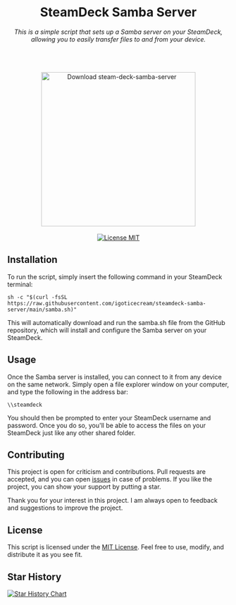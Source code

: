 <h1 align="center">SteamDeck Samba Server</h1>
<p align="center">
  <i>This is a simple script that sets up a Samba server on your SteamDeck, allowing you to easily transfer files to and from your device.</i>
  <br/>
  <br/>
  <br/>
  <br/>
  <a name="download button" href="https://github.com/igoticecream/steamdeck-samba-server/releases/download/latest/samba.desktop"><img src="./docs/download_button.svg"  alt="Download steam-deck-samba-server" width="350px" style="padding-top: 15px;"></a>
  <br/>
  <br/>
  <a href="./LICENSE">
    <img src="https://img.shields.io/badge/License-MIT-0aa8d2?logo=opensourceinitiative&logoColor=fff" alt="License MIT">
  </a>
</p>

## Installation

To run the script, simply insert the following command in your SteamDeck terminal:


`sh -c "$(curl -fsSL https://raw.githubusercontent.com/igoticecream/steamdeck-samba-server/main/samba.sh)"`


This will automatically download and run the samba.sh file from the GitHub repository, which will install and configure the Samba server on your SteamDeck.

## Usage

Once the Samba server is installed, you can connect to it from any device on the same network. Simply open a file explorer window on your computer, and type the following in the address bar:

`\\steamdeck`

You should then be prompted to enter your SteamDeck username and password. Once you do so, you'll be able to access the files on your SteamDeck just like any other shared folder.

## Contributing

This project is open for criticism and contributions. Pull requests are accepted, and you can open [issues](https://github.com/igoticecream/steamdeck-samba-server/issues) in case of problems. If you like the project, you can show your support by putting a star.

Thank you for your interest in this project. I am always open to feedback and suggestions to improve the project.

## License

This script is licensed under the [MIT License](https://github.com/igoticecream/steamdeck-samba-server/blob/main/LICENSE). Feel free to use, modify, and distribute it as you see fit.

## Star History

<a href="https://star-history.com/#igoticecream/steamdeck-samba-server&Date">
  <picture>
    <source media="(prefers-color-scheme: dark)" srcset="https://api.star-history.com/svg?repos=igoticecream/steamdeck-samba-server&type=Date&theme=dark" />
    <source media="(prefers-color-scheme: light)" srcset="https://api.star-history.com/svg?repos=igoticecream/steamdeck-samba-server&type=Date" />
    <img alt="Star History Chart" src="https://api.star-history.com/svg?repos=igoticecream/steamdeck-samba-server&type=Date" />
  </picture>
</a>
